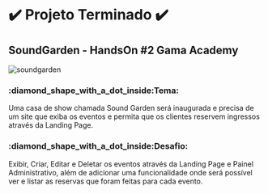 # ✔️ Projeto Terminado ✔️

## SoundGarden - HandsOn #2 Gama Academy

![soundgarden](https://user-images.githubusercontent.com/99617992/191146839-2d2289a7-a3df-431d-b7ab-74830a16654c.png)

<h3>:diamond_shape_with_a_dot_inside:Tema:</h3> 
<p>Uma casa de show chamada Sound Garden será inaugurada e precisa de um site que exiba os eventos e permita que os clientes reservem ingressos através da Landing Page.</p>

<h3>:diamond_shape_with_a_dot_inside:Desafio:</h3>
<p>Exibir, Criar, Editar e Deletar os eventos através da Landing Page e Painel Administrativo, além de adicionar uma funcionalidade onde será possível ver e listar as reservas que foram feitas para cada evento.</p>




